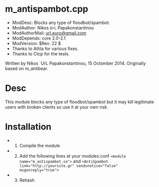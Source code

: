 m_antispambot.cpp
=======

* ModDesc: Blocks any type of floodbot/spambot. 
* ModAuthor: Nikos `UrL` Papakonstantinou
* ModAuthorMail: url.euro@gmail.com 
* ModDepends: core 2.0-2.1 
* ModVersion: $Rev: 22 $ 
* Thanks to Attila for various fixes.
* Thanks to Ctcp for the tests.

Written by Nikos `UrL Papakonstantinou, 15 Octomber 2014. 
Originally based on m_antibear.

Desc
=======
This module blocks any type of floodbot/spambot but it may kill 
legitimate users with broken clients so use it at your own risk.


Installation
=======
* 1. Compile the module 
* 2. Add the following lines at your modules.conf 
  `<module name="m_antispambot.so">` and
  `<AntiSpambot link="http://yoursite.gr" sendsnotice="false" msgonreply="true">`
* 3. Rehash
